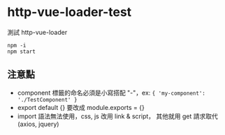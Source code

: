 # http-vue-loader-test
測試 http-vue-loader


```
npm -i
npm start
```

## 注意點
* component 標籤的命名必須是小寫搭配 "-"，ex: ```{ 'my-component': './TestComponent' }```
* export default {} 要改成 module.exports = {}
* import 語法無法使用，css, js 改用 link & script， 其他就用 get 請求取代 (axios, jquery)
